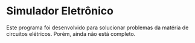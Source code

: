 # Simulador Eletrônico
Este programa foi desenvolvido para solucionar problemas da matéria de circuitos elétricos. Porém, ainda não está completo.
